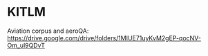 # KITLM
Aviation corpus and aeroQA: https://drive.google.com/drive/folders/1MIUE71uyKvM2gEP-qocNV-Om_ul9QDvT
